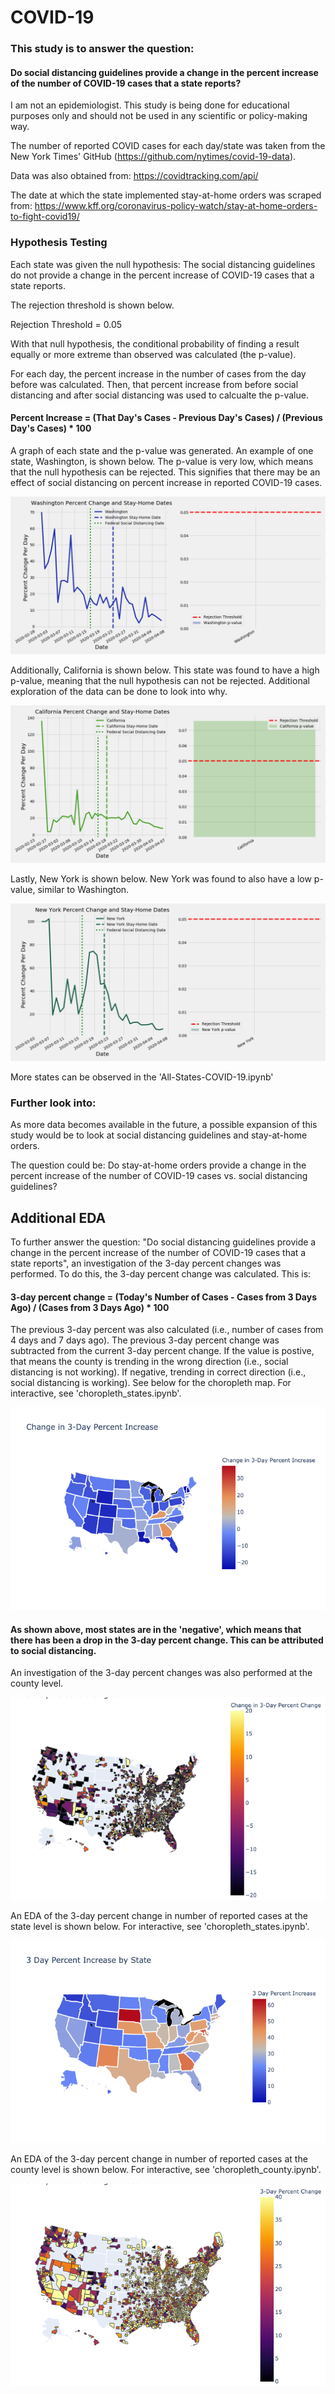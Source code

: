 # COVID-19

### This study is to answer the question: 

#### Do social distancing guidelines provide a change in the percent increase of the number of COVID-19 cases that a state reports?

I am not an epidemiologist. This study is being done for educational purposes only and should not be used in any scientific or policy-making way.

The number of reported COVID cases for each day/state was taken from the New York Times' GitHub (https://github.com/nytimes/covid-19-data). 

Data was also obtained from: https://covidtracking.com/api/

The date at which the state implemented stay-at-home orders was scraped from: https://www.kff.org/coronavirus-policy-watch/stay-at-home-orders-to-fight-covid19/

### Hypothesis Testing

Each state was given the null hypothesis: The social distancing guidelines do not provide a change in the percent increase of COVID-19 cases that a state reports.

The rejection threshold is shown below.

Rejection Threshold = 0.05

With that null hypothesis, the conditional probability of finding a result equally or more extreme than observed was calculated (the p-value).

For each day, the percent increase in the number of cases from the day before was calculated. Then, that percent increase from before social distancing and after social distancing was used to calcualte the p-value.

#### Percent Increase = (That Day's Cases - Previous Day's Cases) / (Previous Day's Cases) * 100

A graph of each state and the p-value was generated. An example of one state, Washington, is shown below. The p-value is very low, which means that the null hypothesis can be rejected. This signifies that there may be an effect of social distancing on percent increase in reported COVID-19 cases.

![Washington](figures/Washington_states_with_p_value.png)



Additionally, California is shown below. This state was found to have a high p-value, meaning that the null hypothesis can not be rejected. Additional exploration of the data can be done to look into why.

![California](figures/California_states_with_p_value.png)


Lastly, New York is shown below. New York was found to also have a low p-value, similar to Washington.

![New York](figures/New_York_states_with_p_value.png)


More states can be observed in the 'All-States-COVID-19.ipynb'


### Further look into:
As more data becomes available in the future, a possible expansion of this study would be to look at social distancing guidelines and stay-at-home orders. 

The question could be: Do stay-at-home orders provide a change in the percent increase of the number of COVID-19 cases vs. social distancing guidelines?


## Additional EDA

To further answer the question: "Do social distancing guidelines provide a change in the percent increase of the number of COVID-19 cases that a state reports", an investigation of the 3-day percent changes was performed. To do this, the 3-day percent change was calculated. This is:

#### 3-day percent change = (Today's Number of Cases - Cases from 3 Days Ago) / (Cases from 3 Days Ago) * 100

The previous 3-day percent was also calculated (i.e., number of cases from 4 days and 7 days ago). The previous 3-day percent change was subtracted from the current 3-day percent change. If the value is postive, that means the county is trending in the wrong direction (i.e., social distancing is not working). If negative, trending in correct direction (i.e., social distancing is working). See below for the choropleth map. For interactive, see 'choropleth_states.ipynb'.

![State_changes](figures/states_changes_3_day.png)

#### As shown above, most states are in the 'negative', which means that there has been a drop in the 3-day percent change. This can be attributed to social distancing.

An investigation of the 3-day percent changes was also performed at the county level. 

![Change](figures/changes_in_3_day.png)

An EDA of the 3-day percent change in number of reported cases at the state level is shown below. For interactive, see 'choropleth_states.ipynb'.

![State](figures/states_choropleth.png)

An EDA of the 3-day percent change in number of reported cases at the county level is shown below. For interactive, see 'choropleth_county.ipynb'.

![County](figures/county_choropleth.png)
